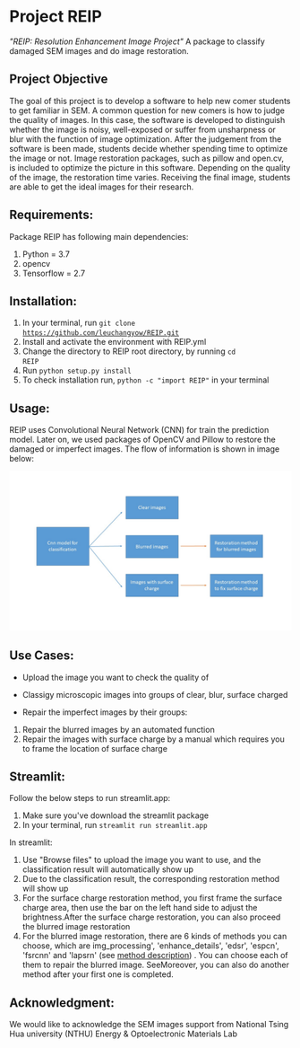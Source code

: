 # Project REIP

 _"REIP: Resolution Enhancement Image Project"_
 A package to classify damaged SEM images and do image restoration.
 
## Project Objective

The goal of this project is to develop a software to help new comer students to get familiar in SEM. A common question for new comers is how to judge the quality of images. In this case, the software is developed to distinguish whether the image is noisy, well-exposed or suffer from unsharpness or blur with the function of image optimization. After the judgement from the software is been made, students decide whether spending time to optimize the image or not. Image restoration packages, such as pillow and open.cv, is included to optimize the picture in this software. Depending on the quality of the image, the restoration time varies. Receiving the final image, students are able to get the ideal images for their research.

## Requirements:
Package REIP has following main dependencies:
1. Python = 3.7
2. opencv
3. Tensorflow = 2.7

## Installation:
1. In your terminal, run <code>git clone https://github.com/leuchangyow/REIP.git</code>
2. Install and activate the environment with REIP.yml
3. Change the directory to REIP root directory, by running <code>cd REIP</code> 
4. Run <code>python setup.py install</code>
5. To check installation run, <code>python -c "import REIP"</code> in your terminal


## Usage:

REIP uses Convolutional Neural Network (CNN) for train the prediction model. Later on, we used packages of OpenCV and Pillow to restore the damaged or imperfect images. The flow of information is shown in image below:
<p align="center"><img src="doc/images/workflow.jpg" width=700 alt="information flow of how the package works"/></p>


## Use Cases:
* Upload the image you want to check the quality of

* Classigy microscopic images into groups of clear, blur, surface charged

* Repair the imperfect images by their groups:
1. Repair the blurred images by an automated function
2. Repair the images with surface charge by a manual which requires you to frame the location of surface charge


## Streamlit:
Follow the below steps to run streamlit.app:
1. Make sure you've download the streamlit package
2. In your terminal, run <code>streamlit run streamlit.app</code>

In streamlit:
1. Use "Browse files" to upload the image you want to use, and the classification result will automatically show up
2. Due to the classification result, the corresponding restoration method will show up
3. For the surface charge restoration method, you first frame the surface charge area, then use the bar on the left hand side to adjust the brightness.After the surface charge restoration, you can also proceed the blurred image restoration
4. For the blurred image restoration, there are 6 kinds of methods you can choose, which are img_processing', 'enhance_details', 'edsr', 'espcn', 'fsrcnn' and 'lapsrn' (see <a href=https://github.com/leuchangyow/REIP/blob/main/doc/method_description.ipynb>method description</a>) . You can choose each of them to repair the blurred image. SeeMoreover, you can also do another method after your first one is completed.


## Acknowledgment:
We would like to acknowledge the SEM images support from National Tsing Hua university (NTHU) Energy & Optoelectronic Materials Lab
